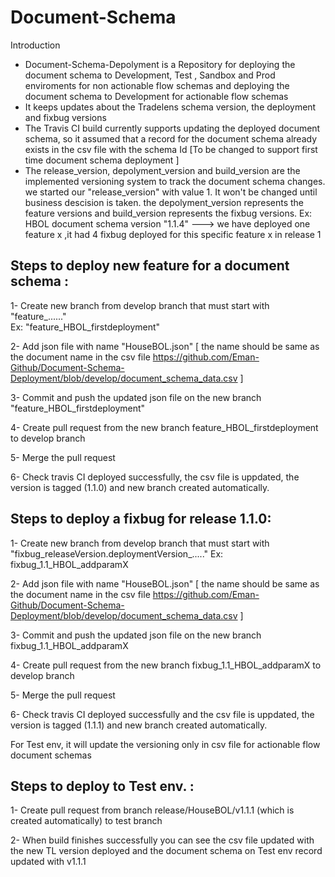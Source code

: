 # Document-Schema

Introduction

- Document-Schema-Depolyment is a Repository for deploying the document schema to Development, Test , Sandbox and Prod enviroments for non actionable flow schemas and deploying the document schema to Development for actionable flow schemas
- It keeps updates about the Tradelens schema version, the deployment and fixbug versions
- The Travis CI build currently supports updating the deployed document schema, so it assumed that a record for the document schema already exists in the csv file with the schema Id [To be changed to support first time document schema deployment ] 
- The release_version, depolyment_version and build_version are the implemented versioning system to track the document schema changes. we started our "release_version" with value 1. It won't be changed until business descision is taken. the depolyment_version represents the feature versions and build_version represents the fixbug versions.
Ex: HBOL document schema version "1.1.4" ---> we have deployed one feature x ,it had 4 fixbug deployed for this specific feature x in release 1 

Steps to deploy new feature for a document schema :
----------------------------------------------------
1- Create new branch from develop branch that must start with "feature_......"  
Ex: "feature_HBOL_firstdeployment" 

2- Add json file with name "HouseBOL.json" [ the name should be same as the document name in the csv file https://github.com/Eman-Github/Document-Schema-Deployment/blob/develop/document_schema_data.csv ]

3- Commit and push the updated json file on the new branch "feature_HBOL_firstdeployment"  

4- Create pull request from the new branch feature_HBOL_firstdeployment to develop branch 

5- Merge the pull request

6- Check travis CI deployed successfully, the csv file is uppdated, the version is tagged (1.1.0) and new branch created automatically.


Steps to deploy a fixbug for release 1.1.0:
---------------------------------------------
1- Create new branch from develop branch that must start with "fixbug_releaseVersion.deploymentVersion_....." 
Ex: fixbug_1.1_HBOL_addparamX

2- Add json file with name "HouseBOL.json" [ the name should be same as the document name in the csv file https://github.com/Eman-Github/Document-Schema-Deployment/blob/develop/document_schema_data.csv ]

3- Commit and push the updated json file on the new branch fixbug_1.1_HBOL_addparamX

4- Create pull request from the new branch fixbug_1.1_HBOL_addparamX  to develop branch 

5- Merge the pull request

6- Check travis CI deployed successfully and the csv file is uppdated, the version is tagged (1.1.1) and new branch created automatically.

For Test env, it will update the versioning only in csv file for actionable flow document schemas

Steps to deploy to Test env. :
--------------------------------
1- Create pull request from branch release/HouseBOL/v1.1.1 (which is created automatically) to test branch

2- When build finishes successfully you can see the csv file updated with the new TL version deployed and the document schema on Test env record updated with v1.1.1
